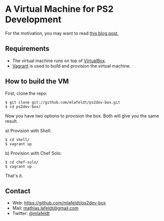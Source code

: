A Virtual Machine for PS2 Development
=====================================

For the motivation, you may want to read [this blog post.][blog]


Requirements
------------

- The virtual machine runs on top of [VirtualBox].
- [Vagrant] is used to build and provision the virtual machine.


## How to build the VM

First, clone the repo:

    $ git clone git://github.com/mlafeldt/ps2dev-box.git
    $ cd ps2dev-box/

Now you have two options to provision the box. Both will give you the same
result.

a) Provision with Shell:

    $ cd shell/
    $ vagrant up

b) Provision with Chef Solo:

    $ cd chef-solo/
    $ vagrant up

That's it.


## Contact

* Web: <https://github.com/mlafeldt/ps2dev-box>
* Mail: <mathias.lafeldt@gmail.com>
* Twitter: [@mlafeldt](https://twitter.com/mlafeldt)


[Vagrant]: http://vagrantup.com
[VirtualBox]: https://www.virtualbox.org
[blog]: http://mlafeldt.github.com/blog/2012/08/system-provisioning-with-vagrant/
